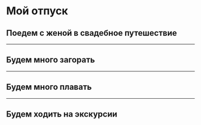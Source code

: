 # **Мой отпуск**

## Поедем с женой в свадебное путешествие

---
## Будем много загорать

---
## Будем много плавать

---
## Будем ходить на экскурсии